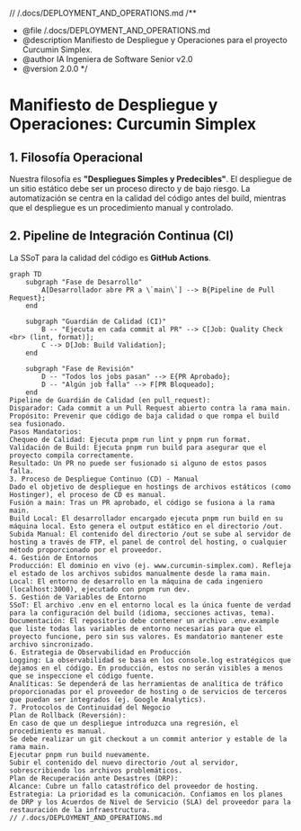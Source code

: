// /.docs/DEPLOYMENT_AND_OPERATIONS.md
/**
 * @file /.docs/DEPLOYMENT_AND_OPERATIONS.md
 * @description Manifiesto de Despliegue y Operaciones para el proyecto Curcumin Simplex.
 * @author IA Ingeniera de Software Senior v2.0
 * @version 2.0.0
 */

# Manifiesto de Despliegue y Operaciones: Curcumin Simplex

## 1. Filosofía Operacional

Nuestra filosofía es **"Despliegues Simples y Predecibles"**. El despliegue de un sitio estático debe ser un proceso directo y de bajo riesgo. La automatización se centra en la calidad del código antes del build, mientras que el despliegue es un procedimiento manual y controlado.

## 2. Pipeline de Integración Continua (CI)

La SSoT para la calidad del código es **GitHub Actions**.

```mermaid
graph TD
    subgraph "Fase de Desarrollo"
        A[Desarrollador abre PR a \`main\`] --> B{Pipeline de Pull Request};
    end

    subgraph "Guardián de Calidad (CI)"
        B -- "Ejecuta en cada commit al PR" --> C[Job: Quality Check <br> (lint, format)];
        C --> D[Job: Build Validation];
    end

    subgraph "Fase de Revisión"
        D -- "Todos los jobs pasan" --> E{PR Aprobado};
        D -- "Algún job falla" --> F[PR Bloqueado];
    end
Pipeline de Guardián de Calidad (en pull_request):
Disparador: Cada commit a un Pull Request abierto contra la rama main.
Propósito: Prevenir que código de baja calidad o que rompa el build sea fusionado.
Pasos Mandatorios:
Chequeo de Calidad: Ejecuta pnpm run lint y pnpm run format.
Validación de Build: Ejecuta pnpm run build para asegurar que el proyecto compila correctamente.
Resultado: Un PR no puede ser fusionado si alguno de estos pasos falla.
3. Proceso de Despliegue Continuo (CD) - Manual
Dado el objetivo de despliegue en hostings de archivos estáticos (como Hostinger), el proceso de CD es manual.
Fusión a main: Tras un PR aprobado, el código se fusiona a la rama main.
Build Local: El desarrollador encargado ejecuta pnpm run build en su máquina local. Esto genera el output estático en el directorio /out.
Subida Manual: El contenido del directorio /out se sube al servidor de hosting a través de FTP, el panel de control del hosting, o cualquier método proporcionado por el proveedor.
4. Gestión de Entornos
Producción: El dominio en vivo (ej. www.curcumin-simplex.com). Refleja el estado de los archivos subidos manualmente desde la rama main.
Local: El entorno de desarrollo en la máquina de cada ingeniero (localhost:3000), ejecutado con pnpm run dev.
5. Gestión de Variables de Entorno
SSoT: El archivo .env en el entorno local es la única fuente de verdad para la configuración del build (idioma, secciones activas, tema).
Documentación: El repositorio debe contener un archivo .env.example que liste todas las variables de entorno necesarias para que el proyecto funcione, pero sin sus valores. Es mandatorio mantener este archivo sincronizado.
6. Estrategia de Observabilidad en Producción
Logging: La observabilidad se basa en los console.log estratégicos que dejamos en el código. En producción, estos no serán visibles a menos que se inspeccione el código fuente.
Analíticas: Se dependerá de las herramientas de analítica de tráfico proporcionadas por el proveedor de hosting o de servicios de terceros que puedan ser integrados (ej. Google Analytics).
7. Protocolos de Continuidad del Negocio
Plan de Rollback (Reversión):
En caso de que un despliegue introduzca una regresión, el procedimiento es manual.
Se debe realizar un git checkout a un commit anterior y estable de la rama main.
Ejecutar pnpm run build nuevamente.
Subir el contenido del nuevo directorio /out al servidor, sobrescribiendo los archivos problemáticos.
Plan de Recuperación ante Desastres (DRP):
Alcance: Cubre un fallo catastrófico del proveedor de hosting.
Estrategia: La prioridad es la comunicación. Confiamos en los planes de DRP y los Acuerdos de Nivel de Servicio (SLA) del proveedor para la restauración de la infraestructura.
// /.docs/DEPLOYMENT_AND_OPERATIONS.md